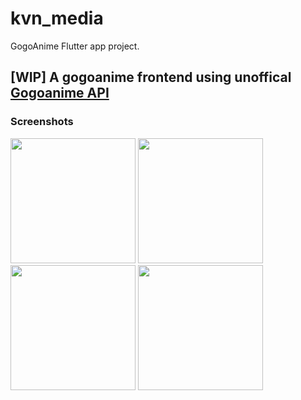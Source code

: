 # kvn_media

GogoAnime Flutter app project.

## [WIP] A gogoanime frontend using unoffical [Gogoanime API](https://github.com/riimuru/gogoanime)   

### Screenshots
<p float="left">
  <img src="https://user-images.githubusercontent.com/63096193/180648937-97b86bce-d12a-43c1-b0a4-106d90b1d2d2.png" width="200" />
  <img src="https://user-images.githubusercontent.com/63096193/180648940-75ef0edc-2b1c-4666-9b20-5dccce9f9221.png" width="200" /> 
  <img src="https://user-images.githubusercontent.com/63096193/180648971-7c20d486-2a50-4b2c-b34f-04133d577470.png" width="200" />
  <img src="https://user-images.githubusercontent.com/63096193/180648974-17db988f-b827-4d84-b150-40b4266897a7.png" width="200" />
</p>
